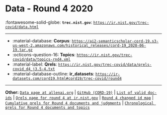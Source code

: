 # Data - Round 4 2020 

:fontawesome-solid-globe: **`trec.nist.gov`**: [`https://ir.nist.gov/trec-covid/data.html`](https://ir.nist.gov/trec-covid/data.html)

---

- :material-database: **Corpus**: [`https://ai2-semanticscholar-cord-19.s3-us-west-2.amazonaws.com/historical_releases/cord-19_2020-06-19.tar.gz`](https://ai2-semanticscholar-cord-19.s3-us-west-2.amazonaws.com/historical_releases/cord-19_2020-06-19.tar.gz)
- :octicons-question-16: **Topics**: [`https://ir.nist.gov/trec-covid/data/topics-rnd4.xml`](https://ir.nist.gov/trec-covid/data/topics-rnd4.xml)
- :material-label: **Qrels**: [`https://ir.nist.gov/trec-covid/data/qrels-covid_d4_j3.5-4.txt`](https://ir.nist.gov/trec-covid/data/qrels-covid_d4_j3.5-4.txt)
- :material-database-outline: **ir_datasets**: [`https://ir-datasets.com/cord19.html#cord19/trec-covid/round4`](https://ir-datasets.com/cord19.html#cord19/trec-covid/round4)


---

**Other:** [`Data page at allenai.org`](https://allenai.org/data/cord-19) | [`GitHub (CORD-19)`](https://github.com/allenai/cord19) | [`List of valid doc-ids`](https://ir.nist.gov/trec-covid/data/docids-rnd4.txt) | [`Qrels page for round 4 at ir.nist.gov`](https://ir.nist.gov/trec-covid/qrels4.html) | [`Round 4 changed id map`](https://ir.nist.gov/trec-covid/data/changedIds-Jun19.csv) | [`Cumulative qrels for Round 4 documents and judgments`](https://ir.nist.gov/trec-covid/data/qrels-covid_d4_j0.5-4.txt) | [`Chronological qrels for Round 4 documents and topics`](https://ir.nist.gov/trec-covid/data/qrels-covid_d4_j0.5-5.txt)
